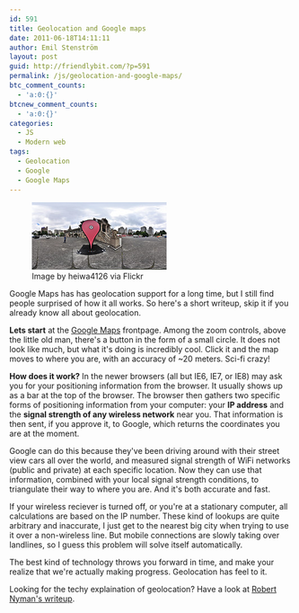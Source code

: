 ```yaml
---
id: 591
title: Geolocation and Google maps
date: 2011-06-18T14:11:11
author: Emil Stenström
layout: post
guid: http://friendlybit.com/?p=591
permalink: /js/geolocation-and-google-maps/
btc_comment_counts:
  - 'a:0:{}'
btcnew_comment_counts:
  - 'a:0:{}'
categories:
  - JS
  - Modern web
tags:
  - Geolocation
  - Google
  - Google Maps
---
```

<div class="zemanta-img">
  <figure style="width: 240px" class="wp-caption alignright"><a href="http://www.flickr.com/photos/57552634@N00/3791431635"><img title="Google Maps Marker in Tokyo" src="/files/post-media/3791431635_c722c1d51a_m.jpg" alt="Google Maps Marker in Tokyo" width="240" height="120" /></a><figcaption class="wp-caption-text">Image by heiwa4126 via Flickr</figcaption></figure>
</div>

Google Maps has has geolocation support for a long time, but I still find people surprised of how it all works. So here's a short writeup, skip it if you already know all about geolocation.

**Lets start** at the <a title="Google Maps" rel="homepage" href="http://maps.google.com/">Google Maps</a> frontpage. Among the zoom controls, above the little old man, there's a button in the form of a small circle. It does not look like much, but what it's doing is incredibly cool. Click it and the map moves to where you are, with an accuracy of ~20 meters. Sci-fi crazy!

**How does it work?** In the newer browsers (all but IE6, IE7, or IE8) may ask you for your positioning information from the browser. It usually shows up as a bar at the top of the browser. The browser then gathers two specific forms of positioning information from your computer: your **IP address** and the **signal strength of any wireless network** near you. That information is then sent, if you approve it, to Google, which returns the coordinates you are at the moment.

Google can do this because they've been driving around with their street view cars all over the world, and measured signal strength of WiFi networks (public and private) at each specific location. Now they can use that information, combined with your local signal strength conditions, to triangulate their way to where you are. And it's both accurate and fast.

If your wireless reciever is turned off, or you're at a stationary computer, all calculations are based on the IP number. These kind of lookups are quite arbitrary and inaccurate, I just get to the nearest big city when trying to use it over a non-wireless line. But mobile connections are slowly taking over landlines, so I guess this problem will solve itself automatically.

The best kind of technology throws you forward in time, and make your realize that we're actually making progress. Geolocation has feel to it.

Looking for the techy explaination of geolocation? Have a look at [Robert Nyman's writeup](http://robertnyman.com/2010/03/15/geolocation-in-web-browsers-to-find-location-google-maps-examples/).
